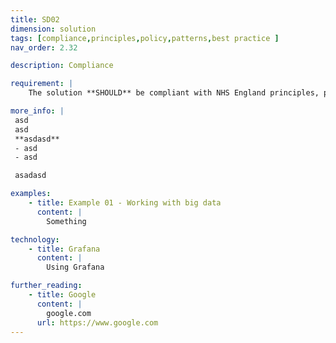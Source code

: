 ```yaml
---
title: SD02
dimension: solution
tags: [compliance,principles,policy,patterns,best practice ]
nav_order: 2.32

description: Compliance

requirement: |
    The solution **SHOULD** be compliant with NHS England principles, policy, patterns and best practice  

more_info: |
 asd
 asd
 **asdasd**
 - asd 
 - asd

 asadasd

examples: 
    - title: Example 01 - Working with big data
      content: |
        Something

technology:
    - title: Grafana
      content: |
        Using Grafana

further_reading:
    - title: Google
      content: |
        google.com
      url: https://www.google.com
---
```

